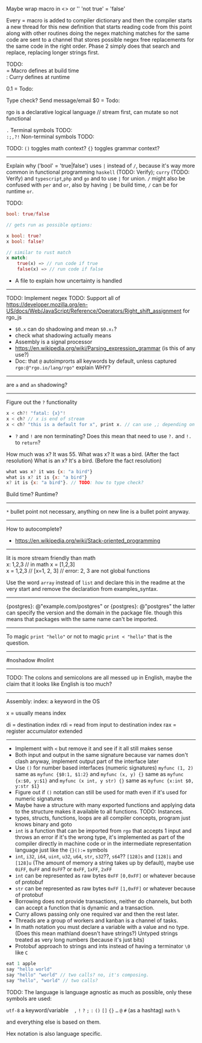 Maybe wrap macro in <> or ''
'not true' = 'false'

Every = macro is added to compiler dictionary and then the compiler starts a new thread for this new definition that starts reading code from this point along with other routines doing the negex matching
matches for the same code are sent to a channel that stores possible negex free replacements for the same code in the right order.
Phase 2 simply does that search and replace, replacing longer strings first.

TODO:  
= Macro defines at build time  
: Curry defines at runtime  

$0.$1 = Todo:  

Type check?  Send message/email $0 = Todo:  

  
rgo is a declarative logical language // stream first, can mutate so not functional



`.`  Terminal symbols TODO:  
`:;,?!` Non-terminal symbols  TODO:  

TODO: `()` toggles math context? `{}` toggles grammar context?


---

Explain why ('bool' = 'true|false') uses `|` instead of `/`, because it's way more common in functional programming `haskell` (TODO: Verify); `curry` (TODO: Verify) and `typescript`,`php` and `go` and to use `|` for union. `/` might also be confused with `per` and `or`, also by having `|` be build time, `/` can be for runtime `or`.

TODO:
```rust
bool: true/false

// gets run as possible options:

x bool: true?
x bool: false?

// similar to rust match
x match: 
    true(x) => // run code if true
    false(x) => // run code if false
```
* A file to explain how uncertainty is handled
  
---


TODO: Implement negex
TODO: Support all of https://developer.mozilla.org/en-US/docs/Web/JavaScript/Reference/Operators/Right_shift_assignment for rgo_js



* `$0.x` can do shadowing and mean `$0.x₁`?
* check what shadowing actually means
* Assembly is a signal processor
* https://en.wikipedia.org/wiki/Parsing_expression_grammar (is this of any use?)
* Doc: that `@` autoimprorts all keywords by default, unless captured `rgo:@"rgo.io/lang/rgo"` explain WHY?


---

are `a` and `an` shadowing?

---

Figure out the `?` functionality
```rust
x < ch?! "fatal: {x}"!
x < ch? // x is end of stream 
x < ch? "this is a default for x", print x. // can use ,; depending on context x < ch? default for x. // Return
```
* `?` and `!` are non terminating? Does this mean that need to use `?.` and `!.` to `return`?

How much was x? It was 55. What was x? It was a bird. (After the fact resolution) What is an x? It's a bird. (Before the fact resolution)

```js
what was x? it was {x: "a bird"}
what is x? it is {x: "a bird"}
x? it is {x: "a bird"}. // TODO: how to type check?
```

Build time? Runtime?

---

`*` bullet point not necessary, anything on new line is a bullet point anyway.


---

How to autocomplete?


* https://en.wikipedia.org/wiki/Stack-oriented_programming


---

lit is more stream friendly than math  
x: 1,2,3 // in math x = [1,2,3]  
x = 1,2,3 // [x=1, 2, 3] // error: 2, 3 are not global functions 



Use the word `array` instead of `list` and declare this in the readme at the very start and remove the declaration from examples_syntax.


---

{postgres}: @"example.com/postgres"
or
{postgres}: @"postgres"
the latter can specify the version and the domain in the package file.
though this means that packages with the same name can't be imported.

---

To magic
`print "hello"`
or not to magic
`print < "hello"`
that is the question.

---

#noshadow
#nolint

---

TODO: The colons and semicolons are all messed up in English, maybe the claim that it looks like English is too much?

---

Assembly:
index: a keyword in the OS

x = usually means index

di = destination index
rdi = read from input to destination index
rax = register accumulator extended

---


* Implement with `<` but remove it and see if it all still makes sense
* Both input and output in the same signature because var names don't clash anyway, implement output part of the interface later
* Use `()` for number based interfaces (numeric signatures) `myfunc (1, 2)` same as `myfunc {$0:1, $1:2}` and `myfunc (x, y) {}` same as `myfunc {x:$0, y:$1}` and `myfunc (x int, y str) {}` same as `myfunc {x:int $0, y:str $1}` 
* Figure out if `()` notation can still be used for math even if it's used for numeric signatures
* Maybe have a structure with many exported functions and applying data to the structure makes it available to all functions. TODO: Instances.
* types, structs, functions, loops are all compiler concepts, program just knows binary and goto
* `int` is a function that can be imported from `rgo` that accepts 1 input and throws an error if it's the wrong type, it's implemented as part of the compiler directly in machine code or in the intermediate representation language just like the `{}():=` symbols
* `int`, `i32`, `i64`, `uint`, `u32`, `u64`, `str`, `s32`??, `s64`?? `[128]s` and `[128]i` and `[128]u` (The amount of memory a string takes up by default), maybe use `0iFF`, `0uFF` and `0sFF`? or `0xFF`, `1xFF`, `2xFF`
* `int` can be represented as raw bytes `0xFF` `[0,0xFF]` or whatever because of protobuf
* `str` can be represented as raw bytes `0xFF` `[1,0xFF]` or whatever because of protobuf
* Borrowing does not provide transactions, neither do channels, but both can accept a function that is dynamic and a transaction.
* Curry allows passing only one required var and then the rest later.
* Threads are a group of workers and kanban is a channel of tasks.
* In math notation you must declare a variable with a value and no type. (Does this mean mathland doesn't have strings?) Untyped strings treated as very long numbers (because it's just bits)
* Protobuf approach to strings and ints instead of having a terminator `\0` like `C`


```go 
eat 1 apple
say "hello world"
say "hello" "world" // two calls? no, it's composing.
say "hello", "world" // two calls?
```

TODO:
The language is language agnostic as much as possible, only these symbols are used:

`utf-8` a keyword/variable
` ` 
`,`
`!`
`?`
`;`
`:`
`()`
`[]`
`{}`
`…`
`@`
`#` (as a hashtag)
`math`
`%`

and everything else is based on them.

Hex notation is also language specific.



